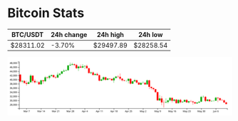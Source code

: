 # Bitcoin Stats

BTC/USDT|24h change|24h high|24h low|
|---|---|---|---|
|$28311.02|-3.70%|$29497.89|$28258.54|

<img src="./chart.svg">
